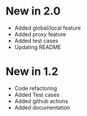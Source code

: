 # New in 2.0

- Added global/local feature
- Added proxy feature
- Added test cases
- Updating README

# New in 1.2

- Code refactoring
- Added Test cases
- Added github actions
- Added documentation
